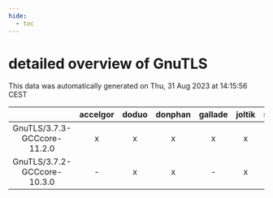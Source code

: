```yaml
---
hide:
  - toc
---
```


detailed overview of GnuTLS
===========================


This data was automatically generated on Thu, 31 Aug 2023 at 14:15:56 CEST  

| |accelgor|doduo|donphan|gallade|joltik|skitty|swalot|victini|
| :---: | :---: | :---: | :---: | :---: | :---: | :---: | :---: | :---: |
|GnuTLS/3.7.3-GCCcore-11.2.0|x|x|x|x|x|x|x|x|
|GnuTLS/3.7.2-GCCcore-10.3.0|-|x|x|-|x|x|x|x|
